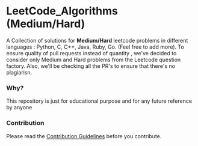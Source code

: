 # LeetCode_Algorithms (Medium/Hard)

A Collection of solutions for **Medium/Hard** leetcode problems in different languages : Python, C, C++, Java, Ruby, Go. (Feel free to add more). To ensure quality of pull requests instead of quantity , we've decided to consider only Medium and Hard problems from the Leetcode question factory. Also, we'll be checking all the PR's to ensure that there's no plagiarisn.

### Why?
This repository is just for educational purpose and for any future reference by anyone

### Contribution
Please read the [Contribution Guidelines](CONTRIBUTION.md) before you contribute.
